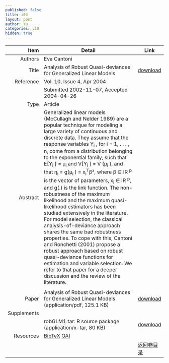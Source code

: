 ```yaml
---
published: false
title: i04
layout: post
author: Yu
categories: v10
hidden: true
---
```


| Item | Detail | Link |
|---:|---|---|
| Authors | Eva Cantoni| |
| Title |Analysis of Robust Quasi-deviances for Generalized Linear Models | [download](http://www.jstatsoft.org/v10/i04/paper) |
| Reference |Vol. 10, Issue 4, Apr 2004 | |
| | Submitted 2002-11-07, Accepted 2004-04-26| | 
| Type | Article| |
| Abstract | Generalized linear models (McCullagh and Nelder 1989) are a popular technique for modeling a large variety of continuous and discrete data. They assume that the response variables Y<sub>i</sub> , for i = 1, . . . , n, come from a distribution belonging to the exponential family, such that E[Y<sub>i</sub> ] = μ<sub>i</sub> and V[Y<sub>i</sub> ] = V (μ<sub>i</sub> ), and that η<sub>i</sub> = g(μ<sub>i</sub> ) = x<sub>i</sub><sup>T</sup>β², where β ∈ IR <sup>p</sup> is the vector of parameters, x<sub>i</sub> ∈ IR <sup>p</sup>, and g(.) is the link function. The non-robustness of the maximum likelihood and the maximum quasi-likelihood estimators has been studied extensively in the literature. For model selection, the classical analysis-of-deviance approach shares the same bad robustness properties. To cope with this, Cantoni and Ronchetti (2001) propose a robust approach based on robust quasi-deviance functions for estimation and variable selection. We refer to that paper for a deeper discussion and the review of the literature. | |
 | |
| Paper | Analysis of Robust Quasi-deviances for Generalized Linear Models  (application/pdf, 125.1 KB)| [download](http://www.jstatsoft.org/v10/i04/paper) |
| Supplements | | |
| |robGLM1.tar: R source package  (application/x-tar, 80 KB)|  [download](http://www.jstatsoft.org/v10/i04/supp/1) |
| Resources | [BibTeX](http://www.jstatsoft.org/v10/i04/bibtex) [OAI](http://www.jstatsoft.org/oai?verb=GetRecord&identifier=oai.jstatsoft/v10/i04&prefix=oai_dc)| |
| |  | [返回卷目录]({{site.baseurl}}/volume/v10.html) |